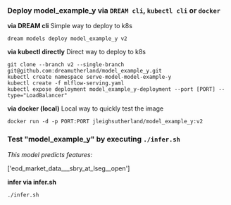 ### Deploy model_example_y via `DREAM cli`, `kubectl cli` or `docker` 

__via DREAM cli__ 
Simple way to deploy to k8s


```
dream models deploy model_example_y v2
```


__via kubectl directly__
Direct way to deploy to k8s


```
git clone --branch v2 --single-branch git@github.com:dreamutherland/model_example_y.git
kubectl create namespace serve-model-model-example-y
kubectl create -f mlflow-serving.yaml
kubectl expose deployment model_example_y-deployment --port [PORT] --type="LoadBalancer"
```


__via docker (local)__
Local way to quickly test the image


```
docker run -d -p PORT:PORT jleighsutherland/model_example_y:v2
```


### Test "model_example_y" by executing `./infer.sh` 

_This model predicts features:_

['eod_market_data___sbry_at_lseg__open']

__infer via infer.sh__ 


```
./infer.sh
```

